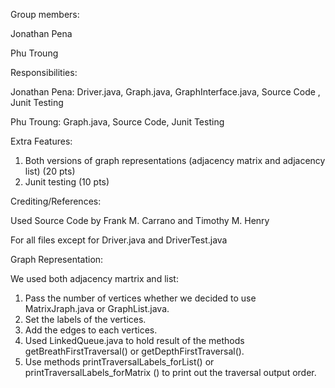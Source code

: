 Group members:

Jonathan Pena

Phu Troung

Responsibilities:

Jonathan Pena: Driver.java, Graph.java, GraphInterface.java, Source Code , Junit Testing

Phu Troung: Graph.java, Source Code, Junit Testing

Extra Features:
1. Both versions of graph representations (adjacency matrix and adjacency list) (20 pts)
2. Junit testing (10 pts)

Crediting/References:

Used Source Code by Frank M. Carrano and Timothy M. Henry

For all files except for Driver.java and DriverTest.java

Graph Representation:

We used both adjacency martrix and list:
1. Pass the number of vertices whether we decided to use MatrixJraph.java or GraphList.java.
2. Set the labels of the vertices.
3. Add the edges to each vertices.
4. Used LinkedQueue.java to hold result of the methods getBreathFirstTraversal() or getDepthFirstTraversal().
5. Use methods printTraversalLabels_forList() or printTraversalLabels_forMatrix () to print out the traversal output order.
